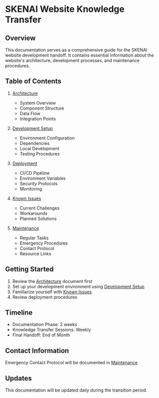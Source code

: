 # SKENAI Website Knowledge Transfer

## Overview
This documentation serves as a comprehensive guide for the SKENAI website development handoff. It contains essential information about the website's architecture, development processes, and maintenance procedures.

## Table of Contents

1. [Architecture](./architecture.md)
   - System Overview
   - Component Structure
   - Data Flow
   - Integration Points

2. [Development Setup](./development.md)
   - Environment Configuration
   - Dependencies
   - Local Development
   - Testing Procedures

3. [Deployment](./deployment.md)
   - CI/CD Pipeline
   - Environment Variables
   - Security Protocols
   - Monitoring

4. [Known Issues](./known-issues.md)
   - Current Challenges
   - Workarounds
   - Planned Solutions

5. [Maintenance](./maintenance.md)
   - Regular Tasks
   - Emergency Procedures
   - Contact Protocol
   - Resource Links

## Getting Started

1. Review the [Architecture](./architecture.md) document first
2. Set up your development environment using [Development Setup](./development.md)
3. Familiarize yourself with [Known Issues](./known-issues.md)
4. Review deployment procedures

## Timeline
- Documentation Phase: 2 weeks
- Knowledge Transfer Sessions: Weekly
- Final Handoff: End of Month

## Contact Information
Emergency Contact Protocol will be documented in [Maintenance](./maintenance.md)

## Updates
This documentation will be updated daily during the transition period.
